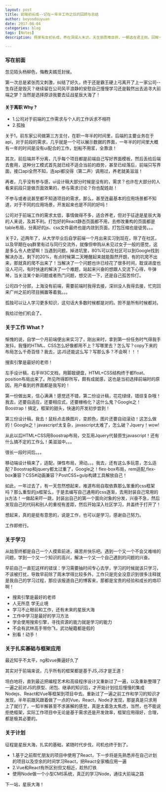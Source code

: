 ```yaml
---
layout: post
title: 前端初长成--记在一年半工作之后的回顾与总结
author: beyondouyuan
date: 2017-08-04
categories: blog
tags: [Notes]
description: 杨家有女初长成，养在深闺人未识。天生丽质难自弃，一朝选在君王侧。回眸一笑百媚生，六宫粉黛无颜色。

---
```


### 写在前面 ###

忽见陌头杨柳色，悔教夫婿觅封侯。

第一次总是紧张而又刺激，纠结了好久，终于还是霸王硬上弓离开了上一家公司--生存还是毁灭？继续留在公司风平浪静的安慰自己慢慢学习还是毅然出去追寻大前端之梦？当然是选择原谅我要去征战星辰大海了！


#### 关于离职 Why ? ####

- 1.公司对于前端的工作需求与个人的工作诉求不相符
- 2.孤独


关于1，前东家公司做第三方支付，在职一年半的时间里，后端的主要业务在于api，对于前段的需求，几乎就是一个可以展示数据的界面，一年半的时间里大概有一年的时间是没有ui配合的工作，划船不用浆，全靠浪！

其次，前后端并不分离，几乎每个项目都是前端自己写好界面模板，然后丢给后端去套用，这种分工模式首先就已经不适合当前的趋势，甚至已经落后，前端只写界面，接口api全然不知，连api都没得（第二声）调用过，养老就美滋滋！

再者，几乎没有参与感，ui设计稿大部分时候是没有的，需求？也许在大部分的人看来前段只是做页面效果的，参与需求讨论？你也配姓赵！

不参与或者说甚至都不知道项目的需求，那么，甚至连最基本的应用场景都不知道，对于不同的应用场景，开发起来也是不同的好吗！

公司对于前端工作的需求太低，事情做得不多，适合养老，但对于征途是星辰大海的人来说，及其不利。打包好的React静态页面都不用，去修改重构的页面都是table布局，分离好的js、css文件最终也是内敛到页面，打包压缩也是徒劳。。。

关于2，近两年了，从大学毕业后自学前端一个月出来实习到现在，除了在社区，以及早期在qq群里有过与同行交流外，就像但申购从未见过女子一般的感觉，这是多么令人绝望啊！当遇到问题，掉进坑里，80%可以在社区可以到Google找到解决办法，剩下的20%，有点时候第二天睡醒起来就能豁然开朗，有的坑爬不出来，那就真的爬不出来了！当解决了一个问题也许已经花了很多时间，耽误进度也没人可问，有时快速的解决了一个难题，站起来兴奋的想跟人交流下心得，牛弹琴，当关注某个新问题或者热门问题，想交流一下，还是自己孤苦伶仃。


公司四个分部，上海没有前端，需要前端时我得去接，深圳没人我得去接，忙完回来广州之前的项目搁置等着我。。。

孤独可以让人学习更多知识，这句话大多数时候都是对的。担不是所有时候都对。

我给过他们机会了。

### 关于工作 What ?

惭愧的说，自学一个月前端便出来实习了，刚出来时，拿到第一份任务时气得我手发抖，我懂的HTML、CSS怎么好像都用不上？写哪里去？怎么写？copy下来的布局怎么千奇百怪？我去，这JS还能这么写？写那么多？不会啊！！！

搜索引擎是最好的老师！

左手设计稿，右手W3C文档，用脚敲键盘，HTML+CSS结构终于都float、position布局出来了。所见所得即所写，颇有成就感，这也是当初选择前端时的原因，用户看到的界面都是我写的！

第一份做出来，信心满满！感觉还不错，第二份设计稿，花花绿绿，错综复杂哦！我去，还要自适应，还要相应式，还要栅格化？这什么鬼？Google之！Boostrap！搞定，框架的甜头，快速的开发初步尝到！

第三份设计稿，我去！鼠标点击换图片，变颜色，图片还要自动滚动！这怎么做的！Google之！javascript!太复杂，javascript太难了，怎么破？Jquery！wow!

从此以后HTML+CSS用Boostrap布局，交互用Jquery代替原生javascript！还有什么搞不定的工作么！美滋滋中。。。

很长一段时间后。。。

移动端设计稿来了，适配，弹性布局，滑动。。。我去，还有这么多玩意，怎么适配？Boostrap和jquery都太过重了，Google之！flex-box布局，rem适配,flex-box兼容？CSS#动画兼容？PostCSS+gulp构建工具解放自己！

如此，一年过去了，有一天忽然想起来，难道布局自取依靠那么笨重的css框架吗？那么重型的js框架么，于是去编写自己通用的css逐渐，去用封装自己常用的js方法！一做起来吓一跳，封装出自己的第一个面向对象的分发，兴奋不急，然后发现自己的代码和别人的重视有差距，然后开始深入社区学习，井盖终于打开了！

想起来，真的是挺有意思的，说是工作，也可以是学习，感谢自己努力。


工作即修行。

### 关于学习

从始至终都是自己一个人摸索前进，痛苦并快乐吧。遇到一个又一个不会又难啃的问题，学到一个又一个知识的高兴，解决一个又一个自己遇到的问题的兴奋。


早前自己一直犯这样的错误：学习需要抽时间专心去学，学习的时候就该只学习，不该被打扰，导致早前除了周末学得比较多外，工作只是完全没意识到很多注释就是我自己的学习过程，那应该报道自己的博客来，那都是宝贵的经验和成长的烙印啊！

- 搜索引擎是最好的老师
- 人无所息 学无止境
- 学习不止眼前和工作，还有未来的星辰大海
- 工作中学习是最好的学习方法
- 学会使用搜索引擎，寻找资源的能力就是学习的能力
- 不会有武林高手带你飞，武功秘籍都是假的
- 别看！动手！

### 关于扎实基础与框架应用

最近知乎不太平，ng和vue撕逼好久了

其实对于前端来说，几乎所有的框架都是基于JS,JS才是王道！

坦白地将，直到最近把编程艺术和高级程序设计又重新过了一遍，以及重新整理了一遍之前对JS的原型、闭包、继承的知识后，才开始计划往后慢慢的集成Nodejs、React和Vue等框架到项目中去。重新过了一遍之前工作和学习的知识才发现，半年前跟风跟着做了一点的Vue，React，Node才发现，那是真是只求用上了就行了，一知半解甚至不求甚解的感觉，真是太着急太焦虑，当然，也不能说拒绝框架，实际工作项目中无论是基于需求还是开发效率，框架应用得好，合理，都是极其必要的。

### 关于计划

征程是星辰大海，扎实的基础，紧随时代步伐，司机也终于到了。

- 1.基于之前帮忙朋友的项目中使用了React，下一步将是先熟悉并在自己计划的项目以及空余的时间学习React，把React全家桶应用一遍
- 2.Vue和React有所区别但又相近，趁热打铁
- 使用Node做一个小型CMS系统，真正的学习Node，通往大前端之路


下一站，星辰大海！










































